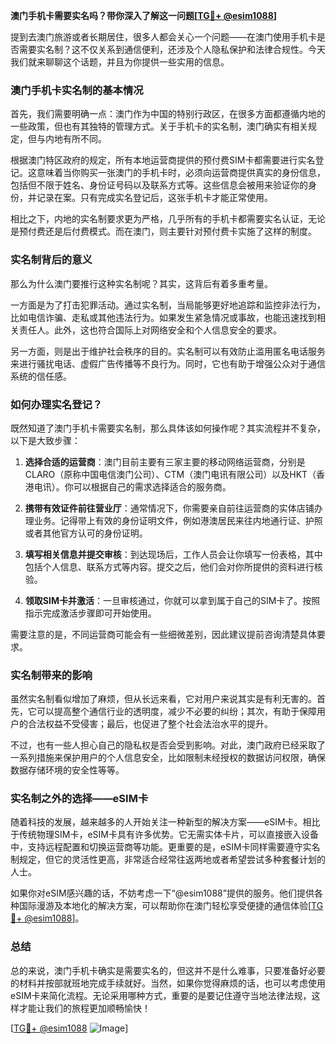 **澳门手机卡需要实名吗？带你深入了解这一问题[[TG💪+ @esim1088](https://t.me/s/esim1088)]**

提到去澳门旅游或者长期居住，很多人都会关心一个问题——在澳门使用手机卡是否需要实名制？这不仅关系到通信便利，还涉及个人隐私保护和法律合规性。今天我们就来聊聊这个话题，并且为你提供一些实用的信息。

### 澳门手机卡实名制的基本情况

首先，我们需要明确一点：澳门作为中国的特别行政区，在很多方面都遵循内地的一些政策，但也有其独特的管理方式。关于手机卡的实名制，澳门确实有相关规定，但与内地有所不同。

根据澳门特区政府的规定，所有本地运营商提供的预付费SIM卡都需要进行实名登记。这意味着当你购买一张澳门的手机卡时，必须向运营商提供真实的身份信息，包括但不限于姓名、身份证号码以及联系方式等。这些信息会被用来验证你的身份，并记录在案。只有完成实名登记后，这张手机卡才能正常使用。

相比之下，内地的实名制要求更为严格，几乎所有的手机卡都需要实名认证，无论是预付费还是后付费模式。而在澳门，则主要针对预付费卡实施了这样的制度。

### 实名制背后的意义

那么为什么澳门要推行这种实名制呢？其实，这背后有着多重考量。

一方面是为了打击犯罪活动。通过实名制，当局能够更好地追踪和监控非法行为，比如电信诈骗、走私或其他违法行为。如果发生紧急情况或事故，也能迅速找到相关责任人。此外，这也符合国际上对网络安全和个人信息安全的要求。

另一方面，则是出于维护社会秩序的目的。实名制可以有效防止滥用匿名电话服务来进行骚扰电话、虚假广告传播等不良行为。同时，它也有助于增强公众对于通信系统的信任感。

### 如何办理实名登记？

既然知道了澳门手机卡需要实名制，那么具体该如何操作呢？其实流程并不复杂，以下是大致步骤：

1. **选择合适的运营商**：澳门目前主要有三家主要的移动网络运营商，分别是CLARO（原称中国电信澳门公司）、CTM（澳门电讯有限公司）以及HKT（香港电讯）。你可以根据自己的需求选择适合的服务商。
   
2. **携带有效证件前往营业厅**：通常情况下，你需要亲自前往运营商的实体店铺办理业务。记得带上有效的身份证明文件，例如港澳居民来往内地通行证、护照或者其他官方认可的身份证明。

3. **填写相关信息并提交审核**：到达现场后，工作人员会让你填写一份表格，其中包括个人信息、联系方式等内容。提交之后，他们会对你所提供的资料进行核验。

4. **领取SIM卡并激活**：一旦审核通过，你就可以拿到属于自己的SIM卡了。按照指示完成激活步骤即可开始使用。

需要注意的是，不同运营商可能会有一些细微差别，因此建议提前咨询清楚具体要求。

### 实名制带来的影响

虽然实名制看似增加了麻烦，但从长远来看，它对用户来说其实是有利无害的。首先，它可以提高整个通信行业的透明度，减少不必要的纠纷；其次，有助于保障用户的合法权益不受侵害；最后，也促进了整个社会法治水平的提升。

不过，也有一些人担心自己的隐私权是否会受到影响。对此，澳门政府已经采取了一系列措施来保护用户的个人信息安全，比如限制未经授权的数据访问权限，确保数据存储环境的安全性等等。

### 实名制之外的选择——eSIM卡

随着科技的发展，越来越多的人开始关注一种新型的解决方案——eSIM卡。相比于传统物理SIM卡，eSIM卡具有许多优势。它无需实体卡片，可以直接嵌入设备中，支持远程配置和切换运营商等功能。更重要的是，eSIM卡同样需要遵守实名制规定，但它的灵活性更高，非常适合经常往返两地或者希望尝试多种套餐计划的人士。

如果你对eSIM感兴趣的话，不妨考虑一下“@esim1088”提供的服务。他们提供各种国际漫游及本地化的解决方案，可以帮助你在澳门轻松享受便捷的通信体验[[TG💪+ @esim1088](https://t.me/s/esim1088)]。

### 总结

总的来说，澳门手机卡确实是需要实名的，但这并不是什么难事，只要准备好必要的材料并按部就班地完成手续就好。当然，如果你觉得麻烦的话，也可以考虑使用eSIM卡来简化流程。无论采用哪种方式，重要的是要记住遵守当地法律法规，这样才能让我们的旅程更加顺畅愉快！

[[TG💪+ @esim1088](https://t.me/s/esim1088) ![Image](https://i.postimg.cc/4NQfJmqS/Snipaste-2025-05-13-00-14-12.png)]